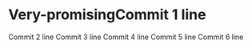 # Very-promisingCommit 1 line
Commit 2 line
Commit 3 line
Commit 4 line
Commit 5 line
Commit 6 line
